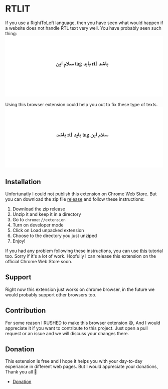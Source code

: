 # RTLIT

If you use a RightToLeft language, then you have seen what would happen if a website does not handle RTL text very well. You have probably seen such thing:
![not-rtl-imagex](./.github/images/not-rtl.png)

Using this browser extension could help you out to fix these type of texts.
![rtled-image](./.github/images/rtled.png)

## Installation

Unfortunatly I could not publish this extension on Chrome Web Store. But you can download the zip file [release](https://www.github.com/mahdiAghaei1/rtlit/releases) and follow these instructions:

1. Download the zip release
2. Unzip it and keep it in a directory
3. Go to `chrome://extension`
4. Turn on developer mode
5. Click on Load unpacked extension
6. Choose to the directory you just unziped
7. Enjoy!

If you had any problem following these instructions, you can use [this](https://browsertouse.com/blog/23621/install-chrome-extension-from-zip/) tutorial too.
Sorry if it's a lot of work. Hopfully I can release this extension on the official Chrome Web Store soon.

## Support

Right now this extension just works on chrome browser, in the future we would probably support other browsers too.

## Contribution

For some reason I RUSHED to make this browser extension :sweat_smile:, And I would appreciate it if you want to contribute to this project. Just open a pull request or an issue and we will discuss your changes there.

## Donation

This extension is free and I hope it helps you with your day-to-day experiance in different web pages. But I would appreciate your donations, Thank you all :white_heart:

- [Donation](https://daramet.com/mahdi_aghaei)
